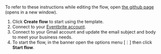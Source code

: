 To refer to these instructions while editing the flow, open [the github page](https://github.com/ot4i/app-connect-templates/blob/master/resources/markdown/Send%20Gmail%20message%20when%20a%20new%20event%20is%20added%20in%20Eventbrite_instructions.md) (opens in a new window).

1. Click **Create flow** to start using the template.
1. Connect to your [Eventbrite account](https://developer.ibm.com/integration/docs/app-connect/how-to-guides-for-apps/use-ibm-app-connect-eventbrite/).
1. Connect to your Gmail account and update the email subject and body to meet your business needs.
1. To start the flow, in the banner open the options menu [&#8942;] then click **Start flow**.
